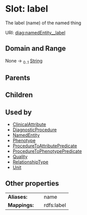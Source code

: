 
# Slot: label


The label (name) of the named thing

URI: [diag:namedEntity__label](http://w3id.org/ontogpt/diagnostic_procedure/namedEntity__label)


## Domain and Range

None &#8594;  <sub>0..1</sub> [String](types/String.md)

## Parents


## Children


## Used by

 * [ClinicalAttribute](ClinicalAttribute.md)
 * [DiagnosticProcedure](DiagnosticProcedure.md)
 * [NamedEntity](NamedEntity.md)
 * [Phenotype](Phenotype.md)
 * [ProcedureToAttributePredicate](ProcedureToAttributePredicate.md)
 * [ProcedureToPhenotypePredicate](ProcedureToPhenotypePredicate.md)
 * [Quality](Quality.md)
 * [RelationshipType](RelationshipType.md)
 * [Unit](Unit.md)

## Other properties

|  |  |  |
| --- | --- | --- |
| **Aliases:** | | name |
| **Mappings:** | | rdfs:label |

